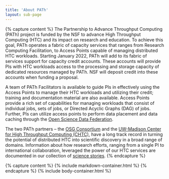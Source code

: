 ```yaml
---
title: 'About PATh'
layout: sub-page
---
```


{% capture content %}
The Partnership to Advance Throughput Computing (PATh) project is funded by the
NSF to advance High Throughput Computing (HTC) and its impact on research and 
education. To achieve this goal, PATh operates a fabric of capacity services 
that ranges from Research Computing Facilitation, to Access Points capable of 
managing distributed HTC workloads. Starting January 2022, PATh will add to its
fabric of services support for capacity credit accounts. These accounts will 
provide PIs with HTC workloads access to the processing and storage capacity of 
dedicated resources managed by PATh. NSF will deposit credit into these accounts 
when funding a proposal.

A team of PATh Facilitators is available to guide PIs in effectively using the 
Access Points to manage their HTC workloads and utilizing their credit; training
and documentation material are also available. Access Points provide a rich set 
of capabilities for managing workloads that consist of individual jobs, sets of
jobs, or Directed Acyclic Graphs (DAG) of jobs. Further, PIs can utilize access
points to perform data placement and data caching through the [Open Science Data
Federation](https://opensciencegrid.org/docs/data/stashcache/overview/).

The two PATh partners – the [OSG Consortium](https://osg-htc.org) and the [UW-Madison Center for High
Throughput Computing (CHTC)](https://chtc.cs.wisc.edu/), have a long track record in turning the potential
of distributed HTC into scientific discovery in a broad range of domains.
Information about how research efforts, ranging from a single PI to international
collaboration, leveraged the power of our HTC services are documented in our
collection of [science stories](/news/htc-in-support-of-science/).
{% endcapture %}
  
{% capture content %}
{% include markdown-container.html %}
{% endcapture %}
{% include body-container.html %}
